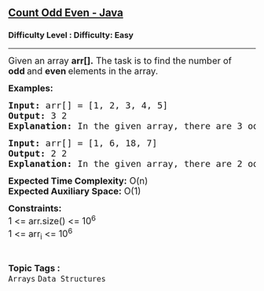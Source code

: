 <h2><a href="https://www.geeksforgeeks.org/problems/count-odd-even-java/1?page=9&category=Arrays,CPP&difficulty=Basic,Easy&sortBy=submissions">Count Odd Even - Java</a></h2><h3>Difficulty Level : Difficulty: Easy</h3><hr><div class="problems_problem_content__Xm_eO"><p><span style="font-size: 18px;">Given an array <strong>arr[].</strong> The task is to find the number of <strong>odd&nbsp;</strong>and <strong>even&nbsp;</strong>elements in the array.</span></p>
<p><strong><span style="font-size: 18px;">Examples:</span></strong></p>
<pre><span style="font-size: 18px;"><strong>Input: </strong>arr[] = [1, 2, 3, 4, 5]</span>
<span style="font-size: 18px;"><strong>Output: </strong>3 2</span>
<span style="font-size: 18px;"><strong>Explanation: </strong>In the given array, there are 3 odd elements (1, 3, 5) and 2 even elements (2 and 4).</span></pre>
<pre><span style="font-size: 18px;"><strong>Input: </strong>arr[] = [1, 6, 18, 7]</span>
<span style="font-size: 18px;"><strong>Output: </strong>2 2</span>
<span style="font-size: 18px;"><strong>Explanation: </strong>In the given array, there are 2 odd elements (1, 7) and 2 even elements (6 and 18).</span></pre>
<p><span style="font-size: 18px;"><strong>Expected Time Complexity:</strong>&nbsp;O(n)<br><strong>Expected Auxiliary Space:</strong>&nbsp;O(1)</span></p>
<p><span style="font-size: 18px;"><strong>Constraints:</strong><br>1 &lt;= arr.size() &lt;= 10<sup>6</sup><br>1 &lt;= arr<sub>i</sub> &lt;= 10<sup>6</sup></span></p></div><br><p><span style=font-size:18px><strong>Topic Tags : </strong><br><code>Arrays</code>&nbsp;<code>Data Structures</code>&nbsp;
